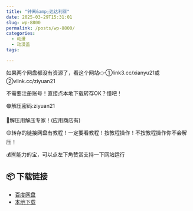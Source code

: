```yaml
---
title: "钟离&amp;达达利亚"
date: 2025-03-29T15:31:01
slug: wp-8800
permalink: /posts/wp-8800/
categories:
  - 动漫
  - 动漫盖
tags:

---
```


如果两个网盘都没有资源了，看这个网站👉①link3.cc/xianyu21或②vlink.cc/ziyuan21

不需要注册账号！直接点本地下载转存OK？懂吧！

🟢解压密码:ziyuan21

🔵解压用解压专家！(应用商店有)

🟡转存的链接网盘有教程！一定要看教程！按教程操作！不按教程操作你不会解压！

💰🈶能力的宝，可以点左下角赞赏支持一下网站运行

## 📦 下载链接
- [百度网盘](https://blziyuan21.com/pay-download/8800?key=9836e93191&down_id=0)
- [本地下载](https://blziyuan21.com/pay-download/8800?key=9836e93191&down_id=1)


